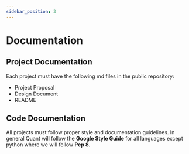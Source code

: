 ```yaml
---
sidebar_position: 3
---
```


# Documentation

## Project Documentation
Each project must have the following md files in the public repository:
- Project Proposal
- Design Document 
- README

## Code Documentation
All projects must follow proper style and documentation guidelines. In general Quant will follow the **Google Style Guide** for all languages except python where we will follow **Pep 8**.